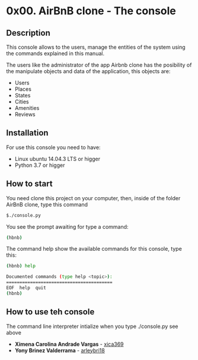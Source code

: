 # 0x00. AirBnB clone - The console

## Description
This console allows to the users, manage the entities of the system using the commands explained in this manual.

The users like the administrator of the app Airbnb clone has the posibility of the manipulate objects and data of the application, this objects are:
 
 * Users
 * Places
 * States
 * Cities
 * Amenities
 * Reviews
 
 
 ## Installation
 
 For use this console you need to have:
 * Linux ubuntu 14.04.3 LTS or higger
 * Python 3.7 or higger

## How to start
You need clone this project on your computer, then, inside of the folder AirBnB clone, type this command

```bash
$./console.py
```
You see the prompt awaiting for type a command:

```bash
(hbnb)
```

The command help show the available commands for this console, type this:

```bash
(hbnb) help

Documented commands (type help <topic>):
========================================
EOF  help  quit
(hbnb)
```

## How to use teh console
The command line interpreter intialize when you type ./console.py see above

* **Ximena Carolina Andrade Vargas** - [xica369](https://github.com/xica369)
* **Yony Brinez Valderrama** - [arleybri18](https://github.com/arleybri18)
